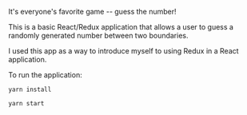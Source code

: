 It's everyone's favorite game -- guess the number!

This is a basic React/Redux application that allows a user to guess a randomly generated number between two boundaries.

I used this app as a way to introduce myself to using Redux in a React application.

To run the application:

`yarn install`

`yarn start`
